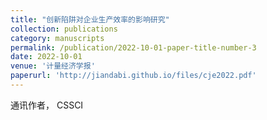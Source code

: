 ```yaml
---
title: "创新陷阱对企业生产效率的影响研究"
collection: publications
category: manuscripts
permalink: /publication/2022-10-01-paper-title-number-3
date: 2022-10-01
venue: '计量经济学报'
paperurl: 'http://jiandabi.github.io/files/cje2022.pdf'
---
```


通讯作者， CSSCI
